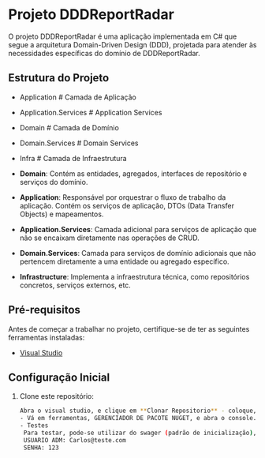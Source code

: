 # Projeto DDDReportRadar

O projeto DDDReportRadar é uma aplicação implementada em C# que segue a arquitetura Domain-Driven Design (DDD), projetada para atender às necessidades específicas do domínio de DDDReportRadar.

## Estrutura do Projeto

- Application # Camada de Aplicação
- Application.Services # Application Services
- Domain # Camada de Domínio
- Domain.Services # Domain Services
- Infra # Camada de Infraestrutura

  
- **Domain**: Contém as entidades, agregados, interfaces de repositório e serviços do domínio.
- **Application**: Responsável por orquestrar o fluxo de trabalho da aplicação. Contém os serviços de aplicação, DTOs (Data Transfer Objects) e mapeamentos.
- **Application.Services**: Camada adicional para serviços de aplicação que não se encaixam diretamente nas operações de CRUD.
- **Domain.Services**: Camada para serviços de domínio adicionais que não pertencem diretamente a uma entidade ou agregado específico.
- **Infrastructure**: Implementa a infraestrutura técnica, como repositórios concretos, serviços externos, etc.

## Pré-requisitos

Antes de começar a trabalhar no projeto, certifique-se de ter as seguintes ferramentas instaladas:

- [Visual Studio](https://visualstudio.microsoft.com/pt-br/)

## Configuração Inicial

1. Clone este repositório:

   ```bash
   Abra o visual studio, e clique em **Clonar Repositorio** - coloque, https://github.com/carlosDias19/DDDReportRadar.git
   - Vá em ferramentas, GERENCIADOR DE PACOTE NUGET, e abra o console. No console altere o projeto padrão para DDD.Infra.SQLserver, e digite 'update-database'
   - Testes
    Para testar, pode-se utilizar do swager (padrão de inicialização), ou testar com as requisições do front
    USUARIO ADM: Carlos@teste.com
    SENHA: 123

